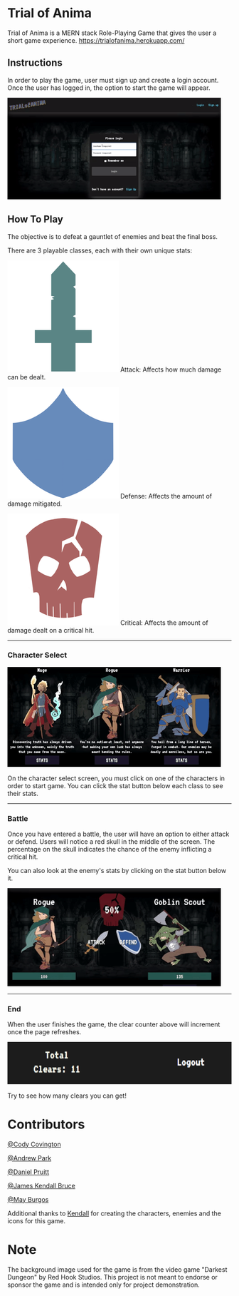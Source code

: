 # Trial of Anima

Trial of Anima is a MERN stack Role-Playing Game that gives the user a short game experience.
https://trialofanima.herokuapp.com/


## Instructions
In order to play the game, user must sign up and create a login account. Once the user has logged in, the option to start the game will appear. 

![toa-01](gifs/TOA-01.gif)



## How To Play

The objective is to defeat a gauntlet of enemies and beat the final boss. 

There are 3 playable classes, each with their own unique stats:

![stat1](client/src/Images/Icons/sword_icon_transp_small.png) Attack: Affects how much damage can be dealt. 

![stat2](client/src/Images/Icons/shield_icon_transp_small.png) Defense: Affects the amount of damage mitigated.

![stat3](client/src/Images/Icons/crit_icon_transp_small.png) Critical: Affects the amount of damage dealt on a critical hit.


---

### Character Select

![toa-02](gifs/TOA-02.gif)


On the character select screen, you must click on one of the characters in order to start game. You can click the stat button below each class to see their stats. 



---


### Battle

Once you have entered a battle, the user will have an option to either attack or defend. Users will notice a red skull in the middle of the screen. The percentage on the skull indicates the chance of the enemy inflicting a critical hit. 

You can also look at the enemy's stats by clicking on the stat button below it.


![toa-3](gifs/TOA-03.gif)



---


### End

When the user finishes the game, the clear counter above will increment once the page refreshes.

![clear](gifs/clear.png)

Try to see how many clears you can get!






# Contributors

[@Cody Covington](https://github.com/codycovington)


[@Andrew Park](https://github.com/apark5040)


[@Daniel Pruitt](https://github.com/danielpruitt)


[@James Kendall Bruce](https://github.com/jameskendallbruce)


[@May Burgos](https://github.com/ExactlyMay)

Additional thanks to [Kendall](https://github.com/jameskendallbruce) for creating the characters, enemies and the icons for this game. 



# Note

The background image used for the game is from the video game "Darkest Dungeon" by Red Hook Studios. This project is not meant to endorse or sponsor the game and is intended only for project demonstration. 
